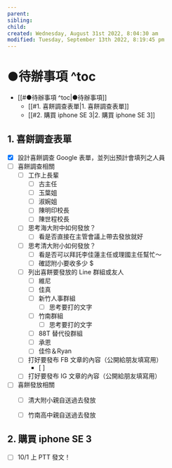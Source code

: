 ```yaml
---
parent: 
sibling: 
child: 
created: Wednesday, August 31st 2022, 8:04:30 am
modified: Tuesday, September 13th 2022, 8:19:45 pm
---
```


# ●待辦事項 ^toc

- [[#●待辦事項 ^toc|●待辦事項]]
	- [[#1. 喜餅調查表單|1. 喜餅調查表單]]
	- [[#2. 購買 iphone SE 3|2. 購買 iphone SE 3]]




## 1. 喜餅調查表單
- [x] 設計喜餅調查 Google 表單，並列出預計會填列之人員
- [ ] 喜餅調查相關
	- [ ] 工作上長輩
		- [ ] 古主任
		- [ ] 玉葉姐
		- [ ] 淑婉姐
		- [ ] 陳明印校長
		- [ ] 陳世程校長
	- [ ] 思考海大附中如何發放？
		- [ ] 看是否直接在主管會議上帶去發放就好
	- [ ] 思考清大附小如何發放？
		- [ ] 看是否可以拜託李佳蓮主任或理國主任幫忙～
		- [ ] 確認附小要收多少 $
	- [ ] 列出喜餅要發放的 Line 群組或友人
		- [ ] 維尼
		- [ ] 佳真
		- [ ] 新竹人事群組
			- [ ] 思考要打的文字
		- [ ] 竹南群組
			- [ ] 思考要打的文字
		- [ ] 88T 替代役群組
		- [ ] 承恩
		- [ ] 佳伶＆Ryan
	- [ ] 打好要發布 FB 文章的內容（公開給朋友填寫用）
		- [ ] 
	- [ ] 打好要發布 IG 文章的內容（公開給朋友填寫用）
- [ ] 喜餅發放相關
	- [ ] 清大附小親自送過去發放
	- [ ] 竹南高中親自送過去發放


## 2. 購買 iphone SE 3
- [ ] 10/1 上 PTT 發文！

